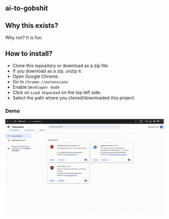 ## ai-to-gobshit

## Why this exists?
Why not? It is fun.

## How to install?
- Clone this repository or download as a zip file.
- If you download as a zip, unzip it.
- Open Google Chrome.
- Go to `chrome://extensions`
- Enable `Developer mode`
- Click on `Load Unpacked` on the top left side.
- Select the path where you cloned/downloaded this project.

### Demo
<img src="demo.gif"/>
